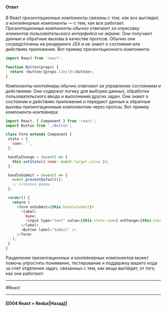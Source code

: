 #### Ответ

В React *презентационные компоненты связаны с тем, как все выглядит, а контейнерные компоненты* — с тем, как все работает. *Презентационные компоненты обычно отвечают за отрисовку элементов пользовательского интерфейса на экране.* Они получают данные и обратные вызовы в качестве пропсов. Обычно они сосредоточены на рендеринге JSX и не знают о состоянии или действиях приложения. 
Вот пример презентационного компонента:

```javascript
import React from 'react';

function Button(props) {
  return <button>{props.label}</button>;
}
```

*Компоненты-контейнеры обычно отвечают за управление состоянием и действиями.* Они содержат логику для выборки данных, обработки пользовательского ввода и выполнения других задач. Они знают о состоянии и действиях приложения и передают данные и обратные вызовы презентационным компонентам через пропсы. 
Вот пример компонента-контейнера:

```javascript
import React, { Component } from 'react';
import Button from './Button';

class Form extends Component {
 state = {
   name: '',
 };

 handleChange = (event) => {
   this.setState({ name: event.target.value });
 };

 handleSubmit = (event) => {
   event.preventDefault();
   // отправка формы
 };

 render() {
   return (
     <form onSubmit={this.handleSubmit}>
       <label>
         Name:
         <input type="text" value={this.state.name} onChange={this.handleChange} />
       </label>
       <Button label="Submit" />
     </form>
   );
 }
}
```

Разделение презентационных и контейнерных компонентов может помочь упростить понимание, тестирование и поддержку вашего кода за счет отделения задач, связанных с тем, как вещи выглядят, от того, как они работают.

____
#React

____

#### [[004 React + Redux|Назад]]